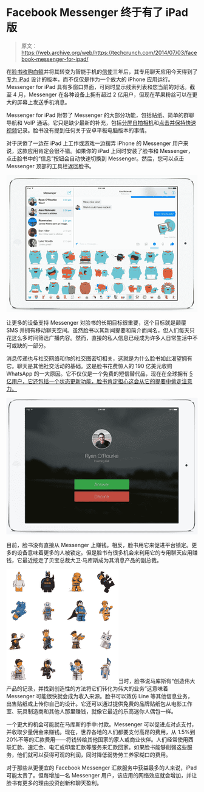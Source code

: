 # Facebook Messenger 终于有了 iPad 版

> 原文：<https://web.archive.org/web/https://techcrunch.com/2014/07/03/facebook-messenger-for-ipad/>

在[脸书收购白鲸](https://web.archive.org/web/20230326022107/https://techcrunch.com/2011/03/01/facebook-beluga/)并将其转变为智能手机的[信使](https://web.archive.org/web/20230326022107/https://www.facebook.com/mobile/messenger)三年后，其专用聊天应用今天得到了[专为 iPad](https://web.archive.org/web/20230326022107/https://itunes.apple.com/us/app/facebook-messenger/id454638411?mt=8) 设计的版本，而不仅仅是作为一个放大的 iPhone 应用运行。Messenger for iPad 具有多窗口界面，可同时显示线索列表和您当前的对话。截至 4 月，Messenger 在各种设备上拥有超过 2 亿用户，但现在苹果粉丝可以在更大的屏幕上发送手机消息。

Messenger for iPad 附带了 Messenger 的大部分功能，包括贴纸、简单的群聊导航和 VoIP 通话。它只是缺少最新的补充，包括[分屏自拍相机](https://web.archive.org/web/20230326022107/https://techcrunch.com/2014/04/28/facebook-messenger-video/)和[点击并保持快速视频](https://web.archive.org/web/20230326022107/https://techcrunch.com/2014/04/28/facebook-messenger-video/)记录。脸书没有提到任何关于安卓平板电脑版本的事情。

对于厌倦了一边在 iPad 上工作或游戏一边摆弄 iPhone 的 Messenger 用户来说，这款应用肯定会很不错。如果你的 iPad 上同时安装了脸书和 Messenger，点击脸书中的“信息”按钮会自动快速切换到 Messenger。然后，您可以点击 Messenger 顶部的工具栏返回脸书。

![2 - Messenger iPad Stickers](img/7cd50a57fc314fe612fb971ecdc5a106.png)

让更多的设备支持 Messenger 对脸书的长期目标很重要，这个目标就是颠覆 SMS 并拥有移动聊天空间。虽然脸书以其新闻提要和简介而闻名，但人们每天只花这么多时间筛选广播内容。然而，直接的私人信息已经成为许多人日常生活中不可或缺的一部分。

消息传递也与社交网络和你的社交图密切相关，这就是为什么脸书如此渴望拥有它。聊天是其他社交活动的基础。这是脸书花费惊人的 190 亿美元收购 WhatsApp 的一大原因。它不仅仅是一个免费的短信替代品，现在在全球拥有 [5 亿用户，它还包括一个状态更新功能，脸书肯定担心这会从它的提要中偷走注意力。](https://web.archive.org/web/20230326022107/https://techcrunch.com/2014/02/19/facebook-whatsapp/)

![3 - Messenger iPad VoIP.png](img/01b0da581d3cd621e7a067eca3a7ed10.png)

目前，脸书没有直接从 Messenger 上赚钱。相反，脸书用它来促进平台锁定。更多的设备意味着更多的人被锁定。但是脸书有很多机会来利用它的专用聊天应用赚钱，它最近挖走了贝宝总裁大卫·马库斯成为其消息产品的副总裁。

![Legos](img/cbcfabda48600f62e542fc760658a950.png)当时，脸书说马库斯有“创造伟大产品的记录，并找到创造性的方法将它们转化为伟大的业务”这意味着 Messenger 可能很快就会成为收入来源。脸书可以效仿 Line 等其他信息业务，出售贴纸或上传你自己的设计。它还可以通过提供免费的品牌贴纸包从电影工作室、玩具制造商和其他人那里赚钱，就像它最近的乐高迷你人偶包一样。

一个更大的机会可能就在马库斯的手中:付款。Messenger 可以促进点对点支付，并收取少量佣金来赚钱。现在，世界各地的人们都要支付高昂的费用，从 1.5%到 20%不等的汇款费用——将钱转给其他国家的家人或商业伙伴。人们经常使用西联汇款、速汇金、电汇或印度汇款等服务来汇款回家。如果脸书能够削弱这些服务，他们就可以获得可观的利润，同时降低弱势劳工养家糊口的费用。

对于那些从更便宜的 Facebook Messenger 汇款服务中获益最多的人来说，iPad 可能太贵了。但每增加一名 Messenger 用户，该应用的网络效应就会增加，并让脸书有更多的理由投资创新和聊天盈利。